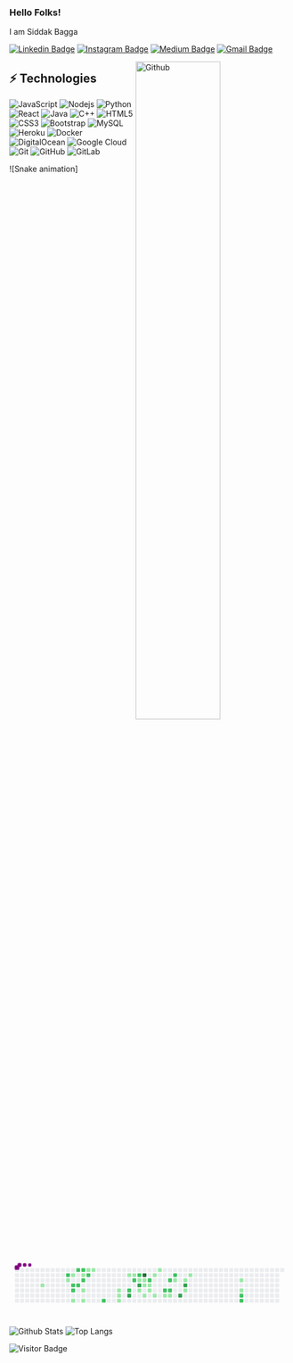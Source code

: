 

<!--
**siddakbagga13/siddakbagga13** is a ✨ _special_ ✨ repository because its `README.md` (this file) appears on your GitHub profile.

Here are some ideas to get you started:

- 🔭 I’m currently working on ...
- 🌱 I’m currently learning ...
- 👯 I’m looking to collaborate on ...
- 🤔 I’m looking for help with ...
- 💬 Ask me about ...
- 📫 How to reach me: ...
- 😄 Pronouns: ...
- ⚡ Fun fact: ...
-->
### Hello Folks!

I am Siddak Bagga

[![Linkedin Badge](https://img.shields.io/badge/-LinkedIn-blue?style=flat-square&logo=Linkedin&logoColor=white&link=https://www.linkedin.com/in/siddak-bagga-60921b218/)](https://www.linkedin.com/in/siddak-bagga-60921b218/)
[![Instagram Badge](https://img.shields.io/badge/-siddak._.sk-purple?style=flat-square&logo=instagram&logoColor=white&link=https://instagram.com/siddak._.sk/)](https://instagram.com/siddak._.sk)
[![Medium Badge](https://img.shields.io/badge/-@siddak-03a57a?style=flat-square&labelColor=000000&logo=Medium&link=https://medium.com/@siddak77777/)](https://medium.com/@siddak77777)
[![Gmail Badge](https://img.shields.io/badge/-siddakbagga@gmail.com-c14438?style=flat-square&logo=Gmail&logoColor=white&link=mailto:siddakbagga@gmail.com)](mailto:siddakbagga@gmail.com)

<!-- Any image aligned to the right. Beware the width -->
<img width="55%" align="right" alt="Github" src="https://raw.githubusercontent.com/onimur/.github/master/.resources/git-header.svg" />

## ⚡ Technologies

![JavaScript](https://img.shields.io/badge/-JavaScript-black?style=flat-square&logo=javascript)
![Nodejs](https://img.shields.io/badge/-Nodejs-black?style=flat-square&logo=Node.js)
![Python](https://img.shields.io/badge/-Python-black?style=flat-square&logo=Python)
![React](https://img.shields.io/badge/-React-black?style=flat-square&logo=react)
![Java](https://img.shields.io/badge/-java-E34A86?style=flat-square&logo=java)
![C++](https://img.shields.io/badge/-C++-00599C?style=flat-square&logo=c)
![HTML5](https://img.shields.io/badge/-HTML5-E34F26?style=flat-square&logo=html5&logoColor=white)
![CSS3](https://img.shields.io/badge/-CSS3-1572B6?style=flat-square&logo=css3)
![Bootstrap](https://img.shields.io/badge/-Bootstrap-563D7C?style=flat-square&logo=bootstrap)
![MySQL](https://img.shields.io/badge/-MySQL-black?style=flat-square&logo=mysql)
![Heroku](https://img.shields.io/badge/-Heroku-430098?style=flat-square&logo=heroku)
![Docker](https://img.shields.io/badge/-Docker-black?style=flat-square&logo=docker)
![DigitalOcean](https://img.shields.io/badge/-Digital%20Ocean-darkblue?style=flat-square&logo=digitalocean)
![Google Cloud](https://img.shields.io/badge/Google%20Cloud-black?style=flat-square&logo=google-cloud)
![Git](https://img.shields.io/badge/-Git-black?style=flat-square&logo=git)
![GitHub](https://img.shields.io/badge/-GitHub-181717?style=flat-square&logo=github)
![GitLab](https://img.shields.io/badge/-GitLab-FCA121?style=flat-square&logo=gitlab)

![Snake animation]<svg viewBox="-16 -32 880 192" width="880" height="192" xmlns="http://www.w3.org/2000/svg"><desc>Generated with https://github.com/Platane/snk</desc><style>@keyframes c0{3.04%{fill:var(--c1)}3.06%,to{fill:var(--ce)}}@keyframes c1{58.3%{fill:var(--c2)}58.32%,to{fill:var(--ce)}}@keyframes c2{5.07%{fill:var(--c1)}5.09%,to{fill:var(--ce)}}@keyframes c3{5.75%{fill:var(--c1)}5.77%,to{fill:var(--ce)}}@keyframes c4{59.31%{fill:var(--c2)}59.33%,to{fill:var(--ce)}}@keyframes c5{61.68%{fill:var(--c2)}61.7%,to{fill:var(--ce)}}@keyframes c6{11.52%{fill:var(--c1)}11.54%,to{fill:var(--ce)}}@keyframes c7{57.28%{fill:var(--c2)}57.3%,to{fill:var(--ce)}}@keyframes c8{59.65%{fill:var(--c2)}59.67%,to{fill:var(--ce)}}@keyframes c9{56.94%{fill:var(--c2)}56.96%,to{fill:var(--ce)}}@keyframes ca{55.92%{fill:var(--c1)}55.94%,to{fill:var(--ce)}}@keyframes cb{60.33%{fill:var(--c2)}60.35%,to{fill:var(--ce)}}@keyframes cc{10.16%{fill:var(--c1)}10.18%,to{fill:var(--ce)}}@keyframes cd{10.84%{fill:var(--c1)}10.86%,to{fill:var(--ce)}}@keyframes ce{7.79%{fill:var(--c1)}7.81%,to{fill:var(--ce)}}@keyframes cf{56.26%{fill:var(--c2)}56.28%,to{fill:var(--ce)}}@keyframes cg{8.13%{fill:var(--c1)}8.15%,to{fill:var(--ce)}}@keyframes ch{64.4%{fill:var(--c2)}64.42%,to{fill:var(--ce)}}@keyframes ci{15.24%{fill:var(--c1)}15.26%,to{fill:var(--ce)}}@keyframes cj{14.91%{fill:var(--c1)}14.93%,to{fill:var(--ce)}}@keyframes ck{16.6%{fill:var(--c1)}16.62%,to{fill:var(--ce)}}@keyframes cl{32.53%{fill:var(--c1)}32.55%,to{fill:var(--ce)}}@keyframes cm{66.77%{fill:var(--c2)}66.79%,to{fill:var(--ce)}}@keyframes cn{88.13%{fill:var(--c3)}88.15%,to{fill:var(--ce)}}@keyframes co{32.19%{fill:var(--c1)}32.21%,to{fill:var(--ce)}}@keyframes cp{67.79%{fill:var(--c2)}67.81%,to{fill:var(--ce)}}@keyframes cq{49.48%{fill:var(--c2)}49.5%,to{fill:var(--ce)}}@keyframes cr{49.14%{fill:var(--c1)}49.16%,to{fill:var(--ce)}}@keyframes cs{86.77%{fill:var(--c3)}86.79%,to{fill:var(--ce)}}@keyframes ct{20.67%{fill:var(--c1)}20.69%,to{fill:var(--ce)}}@keyframes cu{90.5%{fill:var(--c4)}90.52%,to{fill:var(--ce)}}@keyframes cv{48.8%{fill:var(--c1)}48.82%,to{fill:var(--ce)}}@keyframes cw{19.99%{fill:var(--c1)}20.01%,to{fill:var(--ce)}}@keyframes cx{18.63%{fill:var(--c1)}18.65%,to{fill:var(--ce)}}@keyframes cy{68.8%{fill:var(--c2)}68.82%,to{fill:var(--ce)}}@keyframes cz{19.65%{fill:var(--c1)}19.67%,to{fill:var(--ce)}}@keyframes c10{19.31%{fill:var(--c1)}19.33%,to{fill:var(--ce)}}@keyframes c11{30.16%{fill:var(--c1)}30.18%,to{fill:var(--ce)}}@keyframes c12{22.02%{fill:var(--c1)}22.04%,to{fill:var(--ce)}}@keyframes c13{29.48%{fill:var(--c1)}29.5%,to{fill:var(--ce)}}@keyframes c14{72.53%{fill:var(--c2)}72.55%,to{fill:var(--ce)}}@keyframes c15{22.7%{fill:var(--c1)}22.72%,to{fill:var(--ce)}}@keyframes c16{70.16%{fill:var(--c2)}70.18%,to{fill:var(--ce)}}@keyframes c17{72.19%{fill:var(--c2)}72.21%,to{fill:var(--ce)}}@keyframes c18{23.04%{fill:var(--c1)}23.06%,to{fill:var(--ce)}}@keyframes c19{70.84%{fill:var(--c2)}70.86%,to{fill:var(--ce)}}@keyframes c1a{27.11%{fill:var(--c1)}27.13%,to{fill:var(--ce)}}@keyframes c1b{82.7%{fill:var(--c3)}82.72%,to{fill:var(--ce)}}@keyframes c1c{26.43%{fill:var(--c1)}26.45%,to{fill:var(--ce)}}@keyframes c1d{83.72%{fill:var(--c3)}83.74%,to{fill:var(--ce)}}@keyframes c1e{24.4%{fill:var(--c1)}24.42%,to{fill:var(--ce)}}@keyframes c1f{25.75%{fill:var(--c1)}25.77%,to{fill:var(--ce)}}@keyframes c1g{41.01%{fill:var(--c1)}41.03%,to{fill:var(--ce)}}@keyframes c1h{41.68%{fill:var(--c1)}41.7%,to{fill:var(--ce)}}@keyframes c1i{78.63%{fill:var(--c2)}78.65%,to{fill:var(--ce)}}@keyframes c1j{78.3%{fill:var(--c2)}78.32%,to{fill:var(--ce)}}@keyframes u0{3.04%{transform:scale(0,1)}3.06%,5.07%{transform:scale(.03,1)}5.09%,5.75%{transform:scale(.06,1)}5.77%,7.79%{transform:scale(.1,1)}7.81%,8.13%{transform:scale(.13,1)}10.16%,8.15%{transform:scale(.16,1)}10.18%,10.84%{transform:scale(.19,1)}10.86%,11.52%{transform:scale(.23,1)}11.54%,14.91%{transform:scale(.26,1)}14.93%,15.24%{transform:scale(.29,1)}15.26%,16.6%{transform:scale(.32,1)}16.62%,18.63%{transform:scale(.35,1)}18.65%,19.31%{transform:scale(.39,1)}19.33%,19.65%{transform:scale(.42,1)}19.67%,19.99%{transform:scale(.45,1)}20.01%,20.67%{transform:scale(.48,1)}20.69%,22.02%{transform:scale(.52,1)}22.04%,22.7%{transform:scale(.55,1)}22.72%,23.04%{transform:scale(.58,1)}23.06%,24.4%{transform:scale(.61,1)}24.42%,25.75%{transform:scale(.65,1)}25.77%,26.43%{transform:scale(.68,1)}26.45%,27.11%{transform:scale(.71,1)}27.13%,29.48%{transform:scale(.74,1)}29.5%,30.16%{transform:scale(.77,1)}30.18%,32.19%{transform:scale(.81,1)}32.21%,32.53%{transform:scale(.84,1)}32.55%,41.01%{transform:scale(.87,1)}41.03%,41.68%{transform:scale(.9,1)}41.7%,48.8%{transform:scale(.94,1)}48.82%,49.14%{transform:scale(.97,1)}49.16%,to{transform:scale(1,1)}}@keyframes u1{49.48%{transform:scale(0,1)}49.5%,to{transform:scale(1,1)}}@keyframes u2{55.92%{transform:scale(0,1)}55.94%,to{transform:scale(1,1)}}@keyframes u3{56.26%{transform:scale(0,1)}56.28%,56.94%{transform:scale(.06,1)}56.96%,57.28%{transform:scale(.11,1)}57.3%,58.3%{transform:scale(.17,1)}58.32%,59.31%{transform:scale(.22,1)}59.33%,59.65%{transform:scale(.28,1)}59.67%,60.33%{transform:scale(.33,1)}60.35%,61.68%{transform:scale(.39,1)}61.7%,64.4%{transform:scale(.44,1)}64.42%,66.77%{transform:scale(.5,1)}66.79%,67.79%{transform:scale(.56,1)}67.81%,68.8%{transform:scale(.61,1)}68.82%,70.16%{transform:scale(.67,1)}70.18%,70.84%{transform:scale(.72,1)}70.86%,72.19%{transform:scale(.78,1)}72.21%,72.53%{transform:scale(.83,1)}72.55%,78.3%{transform:scale(.89,1)}78.32%,78.63%{transform:scale(.94,1)}78.65%,to{transform:scale(1,1)}}@keyframes u4{82.7%{transform:scale(0,1)}82.72%,83.72%{transform:scale(.25,1)}83.74%,86.77%{transform:scale(.5,1)}86.79%,88.13%{transform:scale(.75,1)}88.15%,to{transform:scale(1,1)}}@keyframes u5{90.5%{transform:scale(0,1)}90.52%,to{transform:scale(1,1)}}@keyframes s0{0%,99.66%{transform:translate(0,-16px)}.34%{transform:translate(0,0)}2.03%,97.63%{transform:translate(80px,0)}3.05%{transform:translate(80px,48px)}4.75%{transform:translate(160px,48px)}5.08%{transform:translate(160px,32px)}5.42%,61.02%{transform:translate(176px,32px)}54.58%,6.44%{transform:translate(176px,-16px)}53.56%,7.46%{transform:translate(224px,-16px)}53.22%,56.61%,7.8%{transform:translate(224px,0)}52.88%,8.14%{transform:translate(240px,0)}8.81%{transform:translate(240px,32px)}9.15%{transform:translate(224px,32px)}9.49%{transform:translate(224px,48px)}60%,9.83%{transform:translate(208px,48px)}10.85%{transform:translate(208px,96px)}11.53%{transform:translate(176px,96px)}11.86%{transform:translate(176px,80px)}14.92%,16.27%{transform:translate(320px,80px)}15.25%{transform:translate(320px,64px)}15.59%,66.44%{transform:translate(336px,64px)}15.93%{transform:translate(336px,80px)}16.61%{transform:translate(320px,96px)}18.31%{transform:translate(400px,96px)}18.98%,20.34%{transform:translate(400px,64px)}19.32%{transform:translate(416px,64px)}19.66%{transform:translate(416px,48px)}20%,48.47%{transform:translate(400px,48px)}20.68%{transform:translate(384px,64px)}21.02%{transform:translate(384px,80px)}23.39%,73.56%{transform:translate(496px,80px)}23.73%,46.1%{transform:translate(496px,64px)}24.75%{transform:translate(544px,64px)}25.76%{transform:translate(544px,16px)}26.1%{transform:translate(528px,16px)}26.44%{transform:translate(528px,32px)}27.12%,70.51%{transform:translate(496px,32px)}27.46%,46.44%{transform:translate(496px,48px)}28.14%{transform:translate(464px,48px)}29.15%{transform:translate(464px,0)}29.83%{transform:translate(432px,0)}30.17%{transform:translate(432px,16px)}30.51%{transform:translate(416px,16px)}30.85%{transform:translate(416px,0)}31.86%{transform:translate(368px,0)}32.2%{transform:translate(368px,16px)}32.54%{transform:translate(352px,16px)}32.88%{transform:translate(352px,0)}40.34%{transform:translate(704px,0)}41.69%{transform:translate(704px,64px)}48.81%{transform:translate(400px,32px)}49.15%{transform:translate(384px,32px)}49.49%{transform:translate(384px,16px)}52.54%{transform:translate(240px,16px)}55.25%,58.64%{transform:translate(176px,16px)}56.27%{transform:translate(224px,16px)}57.97%{transform:translate(160px,0)}58.31%{transform:translate(160px,16px)}59.32%{transform:translate(176px,48px)}60.34%{transform:translate(208px,32px)}61.69%{transform:translate(176px,64px)}63.73%{transform:translate(272px,64px)}64.41%{transform:translate(272px,96px)}65.76%{transform:translate(336px,96px)}67.12%{transform:translate(368px,64px)}67.8%{transform:translate(368px,32px)}70.85%{transform:translate(496px,16px)}71.19%{transform:translate(480px,16px)}72.2%{transform:translate(480px,64px)}72.54%{transform:translate(464px,64px)}72.88%{transform:translate(464px,80px)}73.9%{transform:translate(496px,96px)}78.31%{transform:translate(704px,96px)}78.64%{transform:translate(704px,80px)}82.71%{transform:translate(512px,80px)}83.05%{transform:translate(512px,64px)}83.39%{transform:translate(528px,64px)}83.73%{transform:translate(528px,48px)}87.46%{transform:translate(352px,48px)}88.14%{transform:translate(352px,80px)}89.15%{transform:translate(400px,80px)}90.51%{transform:translate(400px,16px)}97.29%{transform:translate(80px,16px)}98.31%{transform:translate(48px,0)}98.64%{transform:translate(48px,-16px)}}@keyframes s1{0%,99.66%{transform:translate(16px,-16px)}.34%{transform:translate(0,-16px)}.68%{transform:translate(0,0)}2.37%,97.97%{transform:translate(80px,0)}3.39%{transform:translate(80px,48px)}5.08%{transform:translate(160px,48px)}5.42%{transform:translate(160px,32px)}5.76%,61.36%{transform:translate(176px,32px)}54.92%,6.78%{transform:translate(176px,-16px)}53.9%,7.8%{transform:translate(224px,-16px)}53.56%,56.95%,8.14%{transform:translate(224px,0)}53.22%,8.47%{transform:translate(240px,0)}9.15%{transform:translate(240px,32px)}9.49%{transform:translate(224px,32px)}9.83%{transform:translate(224px,48px)}10.17%,60.34%{transform:translate(208px,48px)}11.19%{transform:translate(208px,96px)}11.86%{transform:translate(176px,96px)}12.2%{transform:translate(176px,80px)}15.25%,16.61%{transform:translate(320px,80px)}15.59%{transform:translate(320px,64px)}15.93%,66.78%{transform:translate(336px,64px)}16.27%{transform:translate(336px,80px)}16.95%{transform:translate(320px,96px)}18.64%{transform:translate(400px,96px)}19.32%,20.68%{transform:translate(400px,64px)}19.66%{transform:translate(416px,64px)}20%{transform:translate(416px,48px)}20.34%,48.81%{transform:translate(400px,48px)}21.02%{transform:translate(384px,64px)}21.36%{transform:translate(384px,80px)}23.73%,73.9%{transform:translate(496px,80px)}24.07%,46.44%{transform:translate(496px,64px)}25.08%{transform:translate(544px,64px)}26.1%{transform:translate(544px,16px)}26.44%{transform:translate(528px,16px)}26.78%{transform:translate(528px,32px)}27.46%,70.85%{transform:translate(496px,32px)}27.8%,46.78%{transform:translate(496px,48px)}28.47%{transform:translate(464px,48px)}29.49%{transform:translate(464px,0)}30.17%{transform:translate(432px,0)}30.51%{transform:translate(432px,16px)}30.85%{transform:translate(416px,16px)}31.19%{transform:translate(416px,0)}32.2%{transform:translate(368px,0)}32.54%{transform:translate(368px,16px)}32.88%{transform:translate(352px,16px)}33.22%{transform:translate(352px,0)}40.68%{transform:translate(704px,0)}42.03%{transform:translate(704px,64px)}49.15%{transform:translate(400px,32px)}49.49%{transform:translate(384px,32px)}49.83%{transform:translate(384px,16px)}52.88%{transform:translate(240px,16px)}55.59%,58.98%{transform:translate(176px,16px)}56.61%{transform:translate(224px,16px)}58.31%{transform:translate(160px,0)}58.64%{transform:translate(160px,16px)}59.66%{transform:translate(176px,48px)}60.68%{transform:translate(208px,32px)}62.03%{transform:translate(176px,64px)}64.07%{transform:translate(272px,64px)}64.75%{transform:translate(272px,96px)}66.1%{transform:translate(336px,96px)}67.46%{transform:translate(368px,64px)}68.14%{transform:translate(368px,32px)}71.19%{transform:translate(496px,16px)}71.53%{transform:translate(480px,16px)}72.54%{transform:translate(480px,64px)}72.88%{transform:translate(464px,64px)}73.22%{transform:translate(464px,80px)}74.24%{transform:translate(496px,96px)}78.64%{transform:translate(704px,96px)}78.98%{transform:translate(704px,80px)}83.05%{transform:translate(512px,80px)}83.39%{transform:translate(512px,64px)}83.73%{transform:translate(528px,64px)}84.07%{transform:translate(528px,48px)}87.8%{transform:translate(352px,48px)}88.47%{transform:translate(352px,80px)}89.49%{transform:translate(400px,80px)}90.85%{transform:translate(400px,16px)}97.63%{transform:translate(80px,16px)}98.64%{transform:translate(48px,0)}98.98%{transform:translate(48px,-16px)}}@keyframes s2{0%,99.66%{transform:translate(32px,-16px)}.68%{transform:translate(0,-16px)}1.02%{transform:translate(0,0)}2.71%,98.31%{transform:translate(80px,0)}3.73%{transform:translate(80px,48px)}5.42%{transform:translate(160px,48px)}5.76%{transform:translate(160px,32px)}6.1%,61.69%{transform:translate(176px,32px)}55.25%,7.12%{transform:translate(176px,-16px)}54.24%,8.14%{transform:translate(224px,-16px)}53.9%,57.29%,8.47%{transform:translate(224px,0)}53.56%,8.81%{transform:translate(240px,0)}9.49%{transform:translate(240px,32px)}9.83%{transform:translate(224px,32px)}10.17%{transform:translate(224px,48px)}10.51%,60.68%{transform:translate(208px,48px)}11.53%{transform:translate(208px,96px)}12.2%{transform:translate(176px,96px)}12.54%{transform:translate(176px,80px)}15.59%,16.95%{transform:translate(320px,80px)}15.93%{transform:translate(320px,64px)}16.27%,67.12%{transform:translate(336px,64px)}16.61%{transform:translate(336px,80px)}17.29%{transform:translate(320px,96px)}18.98%{transform:translate(400px,96px)}19.66%,21.02%{transform:translate(400px,64px)}20%{transform:translate(416px,64px)}20.34%{transform:translate(416px,48px)}20.68%,49.15%{transform:translate(400px,48px)}21.36%{transform:translate(384px,64px)}21.69%{transform:translate(384px,80px)}24.07%,74.24%{transform:translate(496px,80px)}24.41%,46.78%{transform:translate(496px,64px)}25.42%{transform:translate(544px,64px)}26.44%{transform:translate(544px,16px)}26.78%{transform:translate(528px,16px)}27.12%{transform:translate(528px,32px)}27.8%,71.19%{transform:translate(496px,32px)}28.14%,47.12%{transform:translate(496px,48px)}28.81%{transform:translate(464px,48px)}29.83%{transform:translate(464px,0)}30.51%{transform:translate(432px,0)}30.85%{transform:translate(432px,16px)}31.19%{transform:translate(416px,16px)}31.53%{transform:translate(416px,0)}32.54%{transform:translate(368px,0)}32.88%{transform:translate(368px,16px)}33.22%{transform:translate(352px,16px)}33.56%{transform:translate(352px,0)}41.02%{transform:translate(704px,0)}42.37%{transform:translate(704px,64px)}49.49%{transform:translate(400px,32px)}49.83%{transform:translate(384px,32px)}50.17%{transform:translate(384px,16px)}53.22%{transform:translate(240px,16px)}55.93%,59.32%{transform:translate(176px,16px)}56.95%{transform:translate(224px,16px)}58.64%{transform:translate(160px,0)}58.98%{transform:translate(160px,16px)}60%{transform:translate(176px,48px)}61.02%{transform:translate(208px,32px)}62.37%{transform:translate(176px,64px)}64.41%{transform:translate(272px,64px)}65.08%{transform:translate(272px,96px)}66.44%{transform:translate(336px,96px)}67.8%{transform:translate(368px,64px)}68.47%{transform:translate(368px,32px)}71.53%{transform:translate(496px,16px)}71.86%{transform:translate(480px,16px)}72.88%{transform:translate(480px,64px)}73.22%{transform:translate(464px,64px)}73.56%{transform:translate(464px,80px)}74.58%{transform:translate(496px,96px)}78.98%{transform:translate(704px,96px)}79.32%{transform:translate(704px,80px)}83.39%{transform:translate(512px,80px)}83.73%{transform:translate(512px,64px)}84.07%{transform:translate(528px,64px)}84.41%{transform:translate(528px,48px)}88.14%{transform:translate(352px,48px)}88.81%{transform:translate(352px,80px)}89.83%{transform:translate(400px,80px)}91.19%{transform:translate(400px,16px)}97.97%{transform:translate(80px,16px)}98.98%{transform:translate(48px,0)}99.32%{transform:translate(48px,-16px)}}@keyframes s3{0%,99.66%{transform:translate(48px,-16px)}1.02%{transform:translate(0,-16px)}1.36%{transform:translate(0,0)}3.05%,98.64%{transform:translate(80px,0)}4.07%{transform:translate(80px,48px)}5.76%{transform:translate(160px,48px)}6.1%{transform:translate(160px,32px)}6.44%,62.03%{transform:translate(176px,32px)}55.59%,7.46%{transform:translate(176px,-16px)}54.58%,8.47%{transform:translate(224px,-16px)}54.24%,57.63%,8.81%{transform:translate(224px,0)}53.9%,9.15%{transform:translate(240px,0)}9.83%{transform:translate(240px,32px)}10.17%{transform:translate(224px,32px)}10.51%{transform:translate(224px,48px)}10.85%,61.02%{transform:translate(208px,48px)}11.86%{transform:translate(208px,96px)}12.54%{transform:translate(176px,96px)}12.88%{transform:translate(176px,80px)}15.93%,17.29%{transform:translate(320px,80px)}16.27%{transform:translate(320px,64px)}16.61%,67.46%{transform:translate(336px,64px)}16.95%{transform:translate(336px,80px)}17.63%{transform:translate(320px,96px)}19.32%{transform:translate(400px,96px)}20%,21.36%{transform:translate(400px,64px)}20.34%{transform:translate(416px,64px)}20.68%{transform:translate(416px,48px)}21.02%,49.49%{transform:translate(400px,48px)}21.69%{transform:translate(384px,64px)}22.03%{transform:translate(384px,80px)}24.41%,74.58%{transform:translate(496px,80px)}24.75%,47.12%{transform:translate(496px,64px)}25.76%{transform:translate(544px,64px)}26.78%{transform:translate(544px,16px)}27.12%{transform:translate(528px,16px)}27.46%{transform:translate(528px,32px)}28.14%,71.53%{transform:translate(496px,32px)}28.47%,47.46%{transform:translate(496px,48px)}29.15%{transform:translate(464px,48px)}30.17%{transform:translate(464px,0)}30.85%{transform:translate(432px,0)}31.19%{transform:translate(432px,16px)}31.53%{transform:translate(416px,16px)}31.86%{transform:translate(416px,0)}32.88%{transform:translate(368px,0)}33.22%{transform:translate(368px,16px)}33.56%{transform:translate(352px,16px)}33.9%{transform:translate(352px,0)}41.36%{transform:translate(704px,0)}42.71%{transform:translate(704px,64px)}49.83%{transform:translate(400px,32px)}50.17%{transform:translate(384px,32px)}50.51%{transform:translate(384px,16px)}53.56%{transform:translate(240px,16px)}56.27%,59.66%{transform:translate(176px,16px)}57.29%{transform:translate(224px,16px)}58.98%{transform:translate(160px,0)}59.32%{transform:translate(160px,16px)}60.34%{transform:translate(176px,48px)}61.36%{transform:translate(208px,32px)}62.71%{transform:translate(176px,64px)}64.75%{transform:translate(272px,64px)}65.42%{transform:translate(272px,96px)}66.78%{transform:translate(336px,96px)}68.14%{transform:translate(368px,64px)}68.81%{transform:translate(368px,32px)}71.86%{transform:translate(496px,16px)}72.2%{transform:translate(480px,16px)}73.22%{transform:translate(480px,64px)}73.56%{transform:translate(464px,64px)}73.9%{transform:translate(464px,80px)}74.92%{transform:translate(496px,96px)}79.32%{transform:translate(704px,96px)}79.66%{transform:translate(704px,80px)}83.73%{transform:translate(512px,80px)}84.07%{transform:translate(512px,64px)}84.41%{transform:translate(528px,64px)}84.75%{transform:translate(528px,48px)}88.47%{transform:translate(352px,48px)}89.15%{transform:translate(352px,80px)}90.17%{transform:translate(400px,80px)}91.53%{transform:translate(400px,16px)}98.31%{transform:translate(80px,16px)}99.32%{transform:translate(48px,0)}}:root{--cb:#1b1f230a;--cs:purple;--ce:#ebedf0;--c0:#ebedf0;--c1:#9be9a8;--c2:#40c463;--c3:#30a14e;--c4:#216e39}@media (prefers-color-scheme:dark){:root{--cb:#1b1f230a;--cs:purple;--ce:#161b22;--c1:#01311f;--c2:#034525;--c3:#0f6d31;--c4:#00c647}}.c{shape-rendering:geometricPrecision;fill:var(--ce);stroke-width:1px;stroke:var(--cb);animation:none 29500ms linear infinite}.c.c0{fill:var(--c1);animation-name:c0}.c.c1{fill:var(--c2);animation-name:c1}.c.c2,.c.c3{fill:var(--c1);animation-name:c2}.c.c3{animation-name:c3}.c.c4,.c.c5{fill:var(--c2);animation-name:c4}.c.c5{animation-name:c5}.c.c6{fill:var(--c1);animation-name:c6}.c.c7,.c.c8,.c.c9{fill:var(--c2);animation-name:c7}.c.c8,.c.c9{animation-name:c8}.c.c9{animation-name:c9}.c.ca{fill:var(--c1);animation-name:ca}.c.cb{fill:var(--c2);animation-name:cb}.c.cc,.c.cd,.c.ce{fill:var(--c1);animation-name:cc}.c.cd,.c.ce{animation-name:cd}.c.ce{animation-name:ce}.c.cf{fill:var(--c2);animation-name:cf}.c.cg{fill:var(--c1);animation-name:cg}.c.ch{fill:var(--c2);animation-name:ch}.c.ci{fill:var(--c1);animation-name:ci}.c.cj,.c.ck,.c.cl{fill:var(--c1);animation-name:cj}.c.ck,.c.cl{animation-name:ck}.c.cl{animation-name:cl}.c.cm{fill:var(--c2);animation-name:cm}.c.cn{fill:var(--c3);animation-name:cn}.c.co{fill:var(--c1);animation-name:co}.c.cp,.c.cq{fill:var(--c2);animation-name:cp}.c.cq{animation-name:cq}.c.cr{fill:var(--c1);animation-name:cr}.c.cs{fill:var(--c3);animation-name:cs}.c.ct{fill:var(--c1);animation-name:ct}.c.cu{fill:var(--c4);animation-name:cu}.c.cv,.c.cw,.c.cx{fill:var(--c1);animation-name:cv}.c.cw,.c.cx{animation-name:cw}.c.cx{animation-name:cx}.c.cy{fill:var(--c2);animation-name:cy}.c.c10,.c.cz{fill:var(--c1);animation-name:cz}.c.c10{animation-name:c10}.c.c11,.c.c12,.c.c13{fill:var(--c1);animation-name:c11}.c.c12,.c.c13{animation-name:c12}.c.c13{animation-name:c13}.c.c14{fill:var(--c2);animation-name:c14}.c.c15{fill:var(--c1);animation-name:c15}.c.c16,.c.c17{fill:var(--c2);animation-name:c16}.c.c17{animation-name:c17}.c.c18{fill:var(--c1);animation-name:c18}.c.c19{fill:var(--c2);animation-name:c19}.c.c1a{fill:var(--c1);animation-name:c1a}.c.c1b{fill:var(--c3);animation-name:c1b}.c.c1c{fill:var(--c1);animation-name:c1c}.c.c1d{fill:var(--c3);animation-name:c1d}.c.c1e{fill:var(--c1);animation-name:c1e}.c.c1f,.c.c1g,.c.c1h{fill:var(--c1);animation-name:c1f}.c.c1g,.c.c1h{animation-name:c1g}.c.c1h{animation-name:c1h}.c.c1i,.c.c1j{fill:var(--c2);animation-name:c1i}.c.c1j{animation-name:c1j}.s,.u{animation:none linear 29500ms infinite}.u,.u.u0{transform-origin:0 0}.u{transform:scale(0,1)}.u.u0{fill:var(--c1);animation-name:u0}.u.u1{fill:var(--c2);animation-name:u1;transform-origin:469.4px 0}.u.u2{fill:var(--c1);animation-name:u2;transform-origin:484.6px 0}.u.u3{fill:var(--c2);animation-name:u3;transform-origin:499.7px 0}.u.u4{fill:var(--c3);animation-name:u4;transform-origin:772.3px 0}.u.u5{fill:var(--c4);animation-name:u5;transform-origin:832.9px 0}.s{shape-rendering:geometricPrecision;fill:var(--cs)}.s.s0{transform:translate(0,-16px);animation-name:s0}.s.s1{transform:translate(16px,-16px);animation-name:s1}.s.s2{transform:translate(32px,-16px);animation-name:s2}.s.s3{transform:translate(48px,-16px);animation-name:s3}</style><rect class="c" x="2" y="2" rx="2" ry="2" width="12" height="12"/><rect class="c" x="2" y="18" rx="2" ry="2" width="12" height="12"/><rect class="c" x="2" y="34" rx="2" ry="2" width="12" height="12"/><rect class="c" x="2" y="50" rx="2" ry="2" width="12" height="12"/><rect class="c" x="2" y="66" rx="2" ry="2" width="12" height="12"/><rect class="c" x="2" y="82" rx="2" ry="2" width="12" height="12"/><rect class="c" x="2" y="98" rx="2" ry="2" width="12" height="12"/><rect class="c" x="18" y="2" rx="2" ry="2" width="12" height="12"/><rect class="c" x="18" y="18" rx="2" ry="2" width="12" height="12"/><rect class="c" x="18" y="34" rx="2" ry="2" width="12" height="12"/><rect class="c" x="18" y="50" rx="2" ry="2" width="12" height="12"/><rect class="c" x="18" y="66" rx="2" ry="2" width="12" height="12"/><rect class="c" x="18" y="82" rx="2" ry="2" width="12" height="12"/><rect class="c" x="18" y="98" rx="2" ry="2" width="12" height="12"/><rect class="c" x="34" y="2" rx="2" ry="2" width="12" height="12"/><rect class="c" x="34" y="18" rx="2" ry="2" width="12" height="12"/><rect class="c" x="34" y="34" rx="2" ry="2" width="12" height="12"/><rect class="c" x="34" y="50" rx="2" ry="2" width="12" height="12"/><rect class="c" x="34" y="66" rx="2" ry="2" width="12" height="12"/><rect class="c" x="34" y="82" rx="2" ry="2" width="12" height="12"/><rect class="c" x="34" y="98" rx="2" ry="2" width="12" height="12"/><rect class="c" x="50" y="2" rx="2" ry="2" width="12" height="12"/><rect class="c" x="50" y="18" rx="2" ry="2" width="12" height="12"/><rect class="c" x="50" y="34" rx="2" ry="2" width="12" height="12"/><rect class="c" x="50" y="50" rx="2" ry="2" width="12" height="12"/><rect class="c" x="50" y="66" rx="2" ry="2" width="12" height="12"/><rect class="c" x="50" y="82" rx="2" ry="2" width="12" height="12"/><rect class="c" x="50" y="98" rx="2" ry="2" width="12" height="12"/><rect class="c" x="66" y="2" rx="2" ry="2" width="12" height="12"/><rect class="c" x="66" y="18" rx="2" ry="2" width="12" height="12"/><rect class="c" x="66" y="34" rx="2" ry="2" width="12" height="12"/><rect class="c" x="66" y="50" rx="2" ry="2" width="12" height="12"/><rect class="c" x="66" y="66" rx="2" ry="2" width="12" height="12"/><rect class="c" x="66" y="82" rx="2" ry="2" width="12" height="12"/><rect class="c" x="66" y="98" rx="2" ry="2" width="12" height="12"/><rect class="c" x="82" y="2" rx="2" ry="2" width="12" height="12"/><rect class="c" x="82" y="18" rx="2" ry="2" width="12" height="12"/><rect class="c" x="82" y="34" rx="2" ry="2" width="12" height="12"/><rect class="c c0" x="82" y="50" rx="2" ry="2" width="12" height="12"/><rect class="c" x="82" y="66" rx="2" ry="2" width="12" height="12"/><rect class="c" x="82" y="82" rx="2" ry="2" width="12" height="12"/><rect class="c" x="82" y="98" rx="2" ry="2" width="12" height="12"/><rect class="c" x="98" y="2" rx="2" ry="2" width="12" height="12"/><rect class="c" x="98" y="18" rx="2" ry="2" width="12" height="12"/><rect class="c" x="98" y="34" rx="2" ry="2" width="12" height="12"/><rect class="c" x="98" y="50" rx="2" ry="2" width="12" height="12"/><rect class="c" x="98" y="66" rx="2" ry="2" width="12" height="12"/><rect class="c" x="98" y="82" rx="2" ry="2" width="12" height="12"/><rect class="c" x="98" y="98" rx="2" ry="2" width="12" height="12"/><rect class="c" x="114" y="2" rx="2" ry="2" width="12" height="12"/><rect class="c" x="114" y="18" rx="2" ry="2" width="12" height="12"/><rect class="c" x="114" y="34" rx="2" ry="2" width="12" height="12"/><rect class="c" x="114" y="50" rx="2" ry="2" width="12" height="12"/><rect class="c" x="114" y="66" rx="2" ry="2" width="12" height="12"/><rect class="c" x="114" y="82" rx="2" ry="2" width="12" height="12"/><rect class="c" x="114" y="98" rx="2" ry="2" width="12" height="12"/><rect class="c" x="130" y="2" rx="2" ry="2" width="12" height="12"/><rect class="c" x="130" y="18" rx="2" ry="2" width="12" height="12"/><rect class="c" x="130" y="34" rx="2" ry="2" width="12" height="12"/><rect class="c" x="130" y="50" rx="2" ry="2" width="12" height="12"/><rect class="c" x="130" y="66" rx="2" ry="2" width="12" height="12"/><rect class="c" x="130" y="82" rx="2" ry="2" width="12" height="12"/><rect class="c" x="130" y="98" rx="2" ry="2" width="12" height="12"/><rect class="c" x="146" y="2" rx="2" ry="2" width="12" height="12"/><rect class="c" x="146" y="18" rx="2" ry="2" width="12" height="12"/><rect class="c" x="146" y="34" rx="2" ry="2" width="12" height="12"/><rect class="c" x="146" y="50" rx="2" ry="2" width="12" height="12"/><rect class="c" x="146" y="66" rx="2" ry="2" width="12" height="12"/><rect class="c" x="146" y="82" rx="2" ry="2" width="12" height="12"/><rect class="c" x="146" y="98" rx="2" ry="2" width="12" height="12"/><rect class="c" x="162" y="2" rx="2" ry="2" width="12" height="12"/><rect class="c c1" x="162" y="18" rx="2" ry="2" width="12" height="12"/><rect class="c c2" x="162" y="34" rx="2" ry="2" width="12" height="12"/><rect class="c" x="162" y="50" rx="2" ry="2" width="12" height="12"/><rect class="c" x="162" y="66" rx="2" ry="2" width="12" height="12"/><rect class="c" x="162" y="82" rx="2" ry="2" width="12" height="12"/><rect class="c" x="162" y="98" rx="2" ry="2" width="12" height="12"/><rect class="c" x="178" y="2" rx="2" ry="2" width="12" height="12"/><rect class="c c3" x="178" y="18" rx="2" ry="2" width="12" height="12"/><rect class="c" x="178" y="34" rx="2" ry="2" width="12" height="12"/><rect class="c c4" x="178" y="50" rx="2" ry="2" width="12" height="12"/><rect class="c c5" x="178" y="66" rx="2" ry="2" width="12" height="12"/><rect class="c" x="178" y="82" rx="2" ry="2" width="12" height="12"/><rect class="c c6" x="178" y="98" rx="2" ry="2" width="12" height="12"/><rect class="c c7" x="194" y="2" rx="2" ry="2" width="12" height="12"/><rect class="c" x="194" y="18" rx="2" ry="2" width="12" height="12"/><rect class="c" x="194" y="34" rx="2" ry="2" width="12" height="12"/><rect class="c c8" x="194" y="50" rx="2" ry="2" width="12" height="12"/><rect class="c" x="194" y="66" rx="2" ry="2" width="12" height="12"/><rect class="c" x="194" y="82" rx="2" ry="2" width="12" height="12"/><rect class="c" x="194" y="98" rx="2" ry="2" width="12" height="12"/><rect class="c c9" x="210" y="2" rx="2" ry="2" width="12" height="12"/><rect class="c ca" x="210" y="18" rx="2" ry="2" width="12" height="12"/><rect class="c cb" x="210" y="34" rx="2" ry="2" width="12" height="12"/><rect class="c" x="210" y="50" rx="2" ry="2" width="12" height="12"/><rect class="c cc" x="210" y="66" rx="2" ry="2" width="12" height="12"/><rect class="c" x="210" y="82" rx="2" ry="2" width="12" height="12"/><rect class="c cd" x="210" y="98" rx="2" ry="2" width="12" height="12"/><rect class="c ce" x="226" y="2" rx="2" ry="2" width="12" height="12"/><rect class="c cf" x="226" y="18" rx="2" ry="2" width="12" height="12"/><rect class="c" x="226" y="34" rx="2" ry="2" width="12" height="12"/><rect class="c" x="226" y="50" rx="2" ry="2" width="12" height="12"/><rect class="c" x="226" y="66" rx="2" ry="2" width="12" height="12"/><rect class="c" x="226" y="82" rx="2" ry="2" width="12" height="12"/><rect class="c" x="226" y="98" rx="2" ry="2" width="12" height="12"/><rect class="c cg" x="242" y="2" rx="2" ry="2" width="12" height="12"/><rect class="c" x="242" y="18" rx="2" ry="2" width="12" height="12"/><rect class="c" x="242" y="34" rx="2" ry="2" width="12" height="12"/><rect class="c" x="242" y="50" rx="2" ry="2" width="12" height="12"/><rect class="c" x="242" y="66" rx="2" ry="2" width="12" height="12"/><rect class="c" x="242" y="82" rx="2" ry="2" width="12" height="12"/><rect class="c" x="242" y="98" rx="2" ry="2" width="12" height="12"/><rect class="c" x="258" y="2" rx="2" ry="2" width="12" height="12"/><rect class="c" x="258" y="18" rx="2" ry="2" width="12" height="12"/><rect class="c" x="258" y="34" rx="2" ry="2" width="12" height="12"/><rect class="c" x="258" y="50" rx="2" ry="2" width="12" height="12"/><rect class="c" x="258" y="66" rx="2" ry="2" width="12" height="12"/><rect class="c" x="258" y="82" rx="2" ry="2" width="12" height="12"/><rect class="c" x="258" y="98" rx="2" ry="2" width="12" height="12"/><rect class="c" x="274" y="2" rx="2" ry="2" width="12" height="12"/><rect class="c" x="274" y="18" rx="2" ry="2" width="12" height="12"/><rect class="c" x="274" y="34" rx="2" ry="2" width="12" height="12"/><rect class="c" x="274" y="50" rx="2" ry="2" width="12" height="12"/><rect class="c" x="274" y="66" rx="2" ry="2" width="12" height="12"/><rect class="c" x="274" y="82" rx="2" ry="2" width="12" height="12"/><rect class="c ch" x="274" y="98" rx="2" ry="2" width="12" height="12"/><rect class="c" x="290" y="2" rx="2" ry="2" width="12" height="12"/><rect class="c" x="290" y="18" rx="2" ry="2" width="12" height="12"/><rect class="c" x="290" y="34" rx="2" ry="2" width="12" height="12"/><rect class="c" x="290" y="50" rx="2" ry="2" width="12" height="12"/><rect class="c" x="290" y="66" rx="2" ry="2" width="12" height="12"/><rect class="c" x="290" y="82" rx="2" ry="2" width="12" height="12"/><rect class="c" x="290" y="98" rx="2" ry="2" width="12" height="12"/><rect class="c" x="306" y="2" rx="2" ry="2" width="12" height="12"/><rect class="c" x="306" y="18" rx="2" ry="2" width="12" height="12"/><rect class="c" x="306" y="34" rx="2" ry="2" width="12" height="12"/><rect class="c" x="306" y="50" rx="2" ry="2" width="12" height="12"/><rect class="c" x="306" y="66" rx="2" ry="2" width="12" height="12"/><rect class="c" x="306" y="82" rx="2" ry="2" width="12" height="12"/><rect class="c" x="306" y="98" rx="2" ry="2" width="12" height="12"/><rect class="c" x="322" y="2" rx="2" ry="2" width="12" height="12"/><rect class="c" x="322" y="18" rx="2" ry="2" width="12" height="12"/><rect class="c" x="322" y="34" rx="2" ry="2" width="12" height="12"/><rect class="c" x="322" y="50" rx="2" ry="2" width="12" height="12"/><rect class="c ci" x="322" y="66" rx="2" ry="2" width="12" height="12"/><rect class="c cj" x="322" y="82" rx="2" ry="2" width="12" height="12"/><rect class="c ck" x="322" y="98" rx="2" ry="2" width="12" height="12"/><rect class="c" x="338" y="2" rx="2" ry="2" width="12" height="12"/><rect class="c" x="338" y="18" rx="2" ry="2" width="12" height="12"/><rect class="c" x="338" y="34" rx="2" ry="2" width="12" height="12"/><rect class="c" x="338" y="50" rx="2" ry="2" width="12" height="12"/><rect class="c" x="338" y="66" rx="2" ry="2" width="12" height="12"/><rect class="c" x="338" y="82" rx="2" ry="2" width="12" height="12"/><rect class="c" x="338" y="98" rx="2" ry="2" width="12" height="12"/><rect class="c" x="354" y="2" rx="2" ry="2" width="12" height="12"/><rect class="c cl" x="354" y="18" rx="2" ry="2" width="12" height="12"/><rect class="c" x="354" y="34" rx="2" ry="2" width="12" height="12"/><rect class="c" x="354" y="50" rx="2" ry="2" width="12" height="12"/><rect class="c cm" x="354" y="66" rx="2" ry="2" width="12" height="12"/><rect class="c cn" x="354" y="82" rx="2" ry="2" width="12" height="12"/><rect class="c" x="354" y="98" rx="2" ry="2" width="12" height="12"/><rect class="c" x="370" y="2" rx="2" ry="2" width="12" height="12"/><rect class="c co" x="370" y="18" rx="2" ry="2" width="12" height="12"/><rect class="c cp" x="370" y="34" rx="2" ry="2" width="12" height="12"/><rect class="c" x="370" y="50" rx="2" ry="2" width="12" height="12"/><rect class="c" x="370" y="66" rx="2" ry="2" width="12" height="12"/><rect class="c" x="370" y="82" rx="2" ry="2" width="12" height="12"/><rect class="c" x="370" y="98" rx="2" ry="2" width="12" height="12"/><rect class="c" x="386" y="2" rx="2" ry="2" width="12" height="12"/><rect class="c cq" x="386" y="18" rx="2" ry="2" width="12" height="12"/><rect class="c cr" x="386" y="34" rx="2" ry="2" width="12" height="12"/><rect class="c cs" x="386" y="50" rx="2" ry="2" width="12" height="12"/><rect class="c ct" x="386" y="66" rx="2" ry="2" width="12" height="12"/><rect class="c" x="386" y="82" rx="2" ry="2" width="12" height="12"/><rect class="c" x="386" y="98" rx="2" ry="2" width="12" height="12"/><rect class="c" x="402" y="2" rx="2" ry="2" width="12" height="12"/><rect class="c cu" x="402" y="18" rx="2" ry="2" width="12" height="12"/><rect class="c cv" x="402" y="34" rx="2" ry="2" width="12" height="12"/><rect class="c cw" x="402" y="50" rx="2" ry="2" width="12" height="12"/><rect class="c" x="402" y="66" rx="2" ry="2" width="12" height="12"/><rect class="c cx" x="402" y="82" rx="2" ry="2" width="12" height="12"/><rect class="c" x="402" y="98" rx="2" ry="2" width="12" height="12"/><rect class="c" x="418" y="2" rx="2" ry="2" width="12" height="12"/><rect class="c" x="418" y="18" rx="2" ry="2" width="12" height="12"/><rect class="c cy" x="418" y="34" rx="2" ry="2" width="12" height="12"/><rect class="c cz" x="418" y="50" rx="2" ry="2" width="12" height="12"/><rect class="c c10" x="418" y="66" rx="2" ry="2" width="12" height="12"/><rect class="c" x="418" y="82" rx="2" ry="2" width="12" height="12"/><rect class="c" x="418" y="98" rx="2" ry="2" width="12" height="12"/><rect class="c" x="434" y="2" rx="2" ry="2" width="12" height="12"/><rect class="c c11" x="434" y="18" rx="2" ry="2" width="12" height="12"/><rect class="c" x="434" y="34" rx="2" ry="2" width="12" height="12"/><rect class="c" x="434" y="50" rx="2" ry="2" width="12" height="12"/><rect class="c" x="434" y="66" rx="2" ry="2" width="12" height="12"/><rect class="c c12" x="434" y="82" rx="2" ry="2" width="12" height="12"/><rect class="c" x="434" y="98" rx="2" ry="2" width="12" height="12"/><rect class="c c13" x="450" y="2" rx="2" ry="2" width="12" height="12"/><rect class="c" x="450" y="18" rx="2" ry="2" width="12" height="12"/><rect class="c" x="450" y="34" rx="2" ry="2" width="12" height="12"/><rect class="c" x="450" y="50" rx="2" ry="2" width="12" height="12"/><rect class="c" x="450" y="66" rx="2" ry="2" width="12" height="12"/><rect class="c" x="450" y="82" rx="2" ry="2" width="12" height="12"/><rect class="c" x="450" y="98" rx="2" ry="2" width="12" height="12"/><rect class="c" x="466" y="2" rx="2" ry="2" width="12" height="12"/><rect class="c" x="466" y="18" rx="2" ry="2" width="12" height="12"/><rect class="c" x="466" y="34" rx="2" ry="2" width="12" height="12"/><rect class="c" x="466" y="50" rx="2" ry="2" width="12" height="12"/><rect class="c c14" x="466" y="66" rx="2" ry="2" width="12" height="12"/><rect class="c c15" x="466" y="82" rx="2" ry="2" width="12" height="12"/><rect class="c" x="466" y="98" rx="2" ry="2" width="12" height="12"/><rect class="c" x="482" y="2" rx="2" ry="2" width="12" height="12"/><rect class="c" x="482" y="18" rx="2" ry="2" width="12" height="12"/><rect class="c c16" x="482" y="34" rx="2" ry="2" width="12" height="12"/><rect class="c" x="482" y="50" rx="2" ry="2" width="12" height="12"/><rect class="c c17" x="482" y="66" rx="2" ry="2" width="12" height="12"/><rect class="c c18" x="482" y="82" rx="2" ry="2" width="12" height="12"/><rect class="c" x="482" y="98" rx="2" ry="2" width="12" height="12"/><rect class="c" x="498" y="2" rx="2" ry="2" width="12" height="12"/><rect class="c c19" x="498" y="18" rx="2" ry="2" width="12" height="12"/><rect class="c c1a" x="498" y="34" rx="2" ry="2" width="12" height="12"/><rect class="c" x="498" y="50" rx="2" ry="2" width="12" height="12"/><rect class="c" x="498" y="66" rx="2" ry="2" width="12" height="12"/><rect class="c" x="498" y="82" rx="2" ry="2" width="12" height="12"/><rect class="c" x="498" y="98" rx="2" ry="2" width="12" height="12"/><rect class="c" x="514" y="2" rx="2" ry="2" width="12" height="12"/><rect class="c" x="514" y="18" rx="2" ry="2" width="12" height="12"/><rect class="c" x="514" y="34" rx="2" ry="2" width="12" height="12"/><rect class="c" x="514" y="50" rx="2" ry="2" width="12" height="12"/><rect class="c" x="514" y="66" rx="2" ry="2" width="12" height="12"/><rect class="c c1b" x="514" y="82" rx="2" ry="2" width="12" height="12"/><rect class="c" x="514" y="98" rx="2" ry="2" width="12" height="12"/><rect class="c" x="530" y="2" rx="2" ry="2" width="12" height="12"/><rect class="c" x="530" y="18" rx="2" ry="2" width="12" height="12"/><rect class="c c1c" x="530" y="34" rx="2" ry="2" width="12" height="12"/><rect class="c c1d" x="530" y="50" rx="2" ry="2" width="12" height="12"/><rect class="c c1e" x="530" y="66" rx="2" ry="2" width="12" height="12"/><rect class="c" x="530" y="82" rx="2" ry="2" width="12" height="12"/><rect class="c" x="530" y="98" rx="2" ry="2" width="12" height="12"/><rect class="c" x="546" y="2" rx="2" ry="2" width="12" height="12"/><rect class="c c1f" x="546" y="18" rx="2" ry="2" width="12" height="12"/><rect class="c" x="546" y="34" rx="2" ry="2" width="12" height="12"/><rect class="c" x="546" y="50" rx="2" ry="2" width="12" height="12"/><rect class="c" x="546" y="66" rx="2" ry="2" width="12" height="12"/><rect class="c" x="546" y="82" rx="2" ry="2" width="12" height="12"/><rect class="c" x="546" y="98" rx="2" ry="2" width="12" height="12"/><rect class="c" x="562" y="2" rx="2" ry="2" width="12" height="12"/><rect class="c" x="562" y="18" rx="2" ry="2" width="12" height="12"/><rect class="c" x="562" y="34" rx="2" ry="2" width="12" height="12"/><rect class="c" x="562" y="50" rx="2" ry="2" width="12" height="12"/><rect class="c" x="562" y="66" rx="2" ry="2" width="12" height="12"/><rect class="c" x="562" y="82" rx="2" ry="2" width="12" height="12"/><rect class="c" x="562" y="98" rx="2" ry="2" width="12" height="12"/><rect class="c" x="578" y="2" rx="2" ry="2" width="12" height="12"/><rect class="c" x="578" y="18" rx="2" ry="2" width="12" height="12"/><rect class="c" x="578" y="34" rx="2" ry="2" width="12" height="12"/><rect class="c" x="578" y="50" rx="2" ry="2" width="12" height="12"/><rect class="c" x="578" y="66" rx="2" ry="2" width="12" height="12"/><rect class="c" x="578" y="82" rx="2" ry="2" width="12" height="12"/><rect class="c" x="578" y="98" rx="2" ry="2" width="12" height="12"/><rect class="c" x="594" y="2" rx="2" ry="2" width="12" height="12"/><rect class="c" x="594" y="18" rx="2" ry="2" width="12" height="12"/><rect class="c" x="594" y="34" rx="2" ry="2" width="12" height="12"/><rect class="c" x="594" y="50" rx="2" ry="2" width="12" height="12"/><rect class="c" x="594" y="66" rx="2" ry="2" width="12" height="12"/><rect class="c" x="594" y="82" rx="2" ry="2" width="12" height="12"/><rect class="c" x="594" y="98" rx="2" ry="2" width="12" height="12"/><rect class="c" x="610" y="2" rx="2" ry="2" width="12" height="12"/><rect class="c" x="610" y="18" rx="2" ry="2" width="12" height="12"/><rect class="c" x="610" y="34" rx="2" ry="2" width="12" height="12"/><rect class="c" x="610" y="50" rx="2" ry="2" width="12" height="12"/><rect class="c" x="610" y="66" rx="2" ry="2" width="12" height="12"/><rect class="c" x="610" y="82" rx="2" ry="2" width="12" height="12"/><rect class="c" x="610" y="98" rx="2" ry="2" width="12" height="12"/><rect class="c" x="626" y="2" rx="2" ry="2" width="12" height="12"/><rect class="c" x="626" y="18" rx="2" ry="2" width="12" height="12"/><rect class="c" x="626" y="34" rx="2" ry="2" width="12" height="12"/><rect class="c" x="626" y="50" rx="2" ry="2" width="12" height="12"/><rect class="c" x="626" y="66" rx="2" ry="2" width="12" height="12"/><rect class="c" x="626" y="82" rx="2" ry="2" width="12" height="12"/><rect class="c" x="626" y="98" rx="2" ry="2" width="12" height="12"/><rect class="c" x="642" y="2" rx="2" ry="2" width="12" height="12"/><rect class="c" x="642" y="18" rx="2" ry="2" width="12" height="12"/><rect class="c" x="642" y="34" rx="2" ry="2" width="12" height="12"/><rect class="c" x="642" y="50" rx="2" ry="2" width="12" height="12"/><rect class="c" x="642" y="66" rx="2" ry="2" width="12" height="12"/><rect class="c" x="642" y="82" rx="2" ry="2" width="12" height="12"/><rect class="c" x="642" y="98" rx="2" ry="2" width="12" height="12"/><rect class="c" x="658" y="2" rx="2" ry="2" width="12" height="12"/><rect class="c" x="658" y="18" rx="2" ry="2" width="12" height="12"/><rect class="c" x="658" y="34" rx="2" ry="2" width="12" height="12"/><rect class="c" x="658" y="50" rx="2" ry="2" width="12" height="12"/><rect class="c" x="658" y="66" rx="2" ry="2" width="12" height="12"/><rect class="c" x="658" y="82" rx="2" ry="2" width="12" height="12"/><rect class="c" x="658" y="98" rx="2" ry="2" width="12" height="12"/><rect class="c" x="674" y="2" rx="2" ry="2" width="12" height="12"/><rect class="c" x="674" y="18" rx="2" ry="2" width="12" height="12"/><rect class="c" x="674" y="34" rx="2" ry="2" width="12" height="12"/><rect class="c" x="674" y="50" rx="2" ry="2" width="12" height="12"/><rect class="c" x="674" y="66" rx="2" ry="2" width="12" height="12"/><rect class="c" x="674" y="82" rx="2" ry="2" width="12" height="12"/><rect class="c" x="674" y="98" rx="2" ry="2" width="12" height="12"/><rect class="c" x="690" y="2" rx="2" ry="2" width="12" height="12"/><rect class="c" x="690" y="18" rx="2" ry="2" width="12" height="12"/><rect class="c" x="690" y="34" rx="2" ry="2" width="12" height="12"/><rect class="c" x="690" y="50" rx="2" ry="2" width="12" height="12"/><rect class="c" x="690" y="66" rx="2" ry="2" width="12" height="12"/><rect class="c" x="690" y="82" rx="2" ry="2" width="12" height="12"/><rect class="c" x="690" y="98" rx="2" ry="2" width="12" height="12"/><rect class="c" x="706" y="2" rx="2" ry="2" width="12" height="12"/><rect class="c" x="706" y="18" rx="2" ry="2" width="12" height="12"/><rect class="c c1g" x="706" y="34" rx="2" ry="2" width="12" height="12"/><rect class="c" x="706" y="50" rx="2" ry="2" width="12" height="12"/><rect class="c c1h" x="706" y="66" rx="2" ry="2" width="12" height="12"/><rect class="c c1i" x="706" y="82" rx="2" ry="2" width="12" height="12"/><rect class="c c1j" x="706" y="98" rx="2" ry="2" width="12" height="12"/><rect class="c" x="722" y="2" rx="2" ry="2" width="12" height="12"/><rect class="c" x="722" y="18" rx="2" ry="2" width="12" height="12"/><rect class="c" x="722" y="34" rx="2" ry="2" width="12" height="12"/><rect class="c" x="722" y="50" rx="2" ry="2" width="12" height="12"/><rect class="c" x="722" y="66" rx="2" ry="2" width="12" height="12"/><rect class="c" x="722" y="82" rx="2" ry="2" width="12" height="12"/><rect class="c" x="722" y="98" rx="2" ry="2" width="12" height="12"/><rect class="c" x="738" y="2" rx="2" ry="2" width="12" height="12"/><rect class="c" x="738" y="18" rx="2" ry="2" width="12" height="12"/><rect class="c" x="738" y="34" rx="2" ry="2" width="12" height="12"/><rect class="c" x="738" y="50" rx="2" ry="2" width="12" height="12"/><rect class="c" x="738" y="66" rx="2" ry="2" width="12" height="12"/><rect class="c" x="738" y="82" rx="2" ry="2" width="12" height="12"/><rect class="c" x="738" y="98" rx="2" ry="2" width="12" height="12"/><rect class="c" x="754" y="2" rx="2" ry="2" width="12" height="12"/><rect class="c" x="754" y="18" rx="2" ry="2" width="12" height="12"/><rect class="c" x="754" y="34" rx="2" ry="2" width="12" height="12"/><rect class="c" x="754" y="50" rx="2" ry="2" width="12" height="12"/><rect class="c" x="754" y="66" rx="2" ry="2" width="12" height="12"/><rect class="c" x="754" y="82" rx="2" ry="2" width="12" height="12"/><rect class="c" x="754" y="98" rx="2" ry="2" width="12" height="12"/><rect class="c" x="770" y="2" rx="2" ry="2" width="12" height="12"/><rect class="c" x="770" y="18" rx="2" ry="2" width="12" height="12"/><rect class="c" x="770" y="34" rx="2" ry="2" width="12" height="12"/><rect class="c" x="770" y="50" rx="2" ry="2" width="12" height="12"/><rect class="c" x="770" y="66" rx="2" ry="2" width="12" height="12"/><rect class="c" x="770" y="82" rx="2" ry="2" width="12" height="12"/><rect class="c" x="770" y="98" rx="2" ry="2" width="12" height="12"/><rect class="c" x="786" y="2" rx="2" ry="2" width="12" height="12"/><rect class="c" x="786" y="18" rx="2" ry="2" width="12" height="12"/><rect class="c" x="786" y="34" rx="2" ry="2" width="12" height="12"/><rect class="c" x="786" y="50" rx="2" ry="2" width="12" height="12"/><rect class="c" x="786" y="66" rx="2" ry="2" width="12" height="12"/><rect class="c" x="786" y="82" rx="2" ry="2" width="12" height="12"/><rect class="c" x="786" y="98" rx="2" ry="2" width="12" height="12"/><rect class="c" x="802" y="2" rx="2" ry="2" width="12" height="12"/><rect class="c" x="802" y="18" rx="2" ry="2" width="12" height="12"/><rect class="c" x="802" y="34" rx="2" ry="2" width="12" height="12"/><rect class="c" x="802" y="50" rx="2" ry="2" width="12" height="12"/><rect class="c" x="802" y="66" rx="2" ry="2" width="12" height="12"/><rect class="c" x="802" y="82" rx="2" ry="2" width="12" height="12"/><rect class="c" x="802" y="98" rx="2" ry="2" width="12" height="12"/><rect class="c" x="818" y="2" rx="2" ry="2" width="12" height="12"/><rect class="c" x="818" y="18" rx="2" ry="2" width="12" height="12"/><rect class="c" x="818" y="34" rx="2" ry="2" width="12" height="12"/><rect class="c" x="818" y="50" rx="2" ry="2" width="12" height="12"/><rect class="c" x="818" y="66" rx="2" ry="2" width="12" height="12"/><rect class="c" x="818" y="82" rx="2" ry="2" width="12" height="12"/><rect class="c" x="818" y="98" rx="2" ry="2" width="12" height="12"/><rect class="c" x="834" y="2" rx="2" ry="2" width="12" height="12"/><rect class="u u0" height="12" width="470.0" x="0.0" y="144"/><rect class="u u1" height="12" width="15.7" x="469.4" y="144"/><rect class="u u2" height="12" width="15.7" x="484.6" y="144"/><rect class="u u3" height="12" width="273.2" x="499.7" y="144"/><rect class="u u4" height="12" width="61.2" x="772.3" y="144"/><rect class="u u5" height="12" width="15.7" x="832.9" y="144"/><rect class="s s0" x="0.8" y="0.8" width="14.4" height="14.4" rx="4.5" ry="4.5"/><rect class="s s1" x="1.8" y="1.8" width="12.3" height="12.3" rx="4.1" ry="4.1"/><rect class="s s2" x="2.6" y="2.6" width="10.8" height="10.8" rx="3.6" ry="3.6"/><rect class="s s3" x="3.0" y="3.0" width="9.9" height="9.9" rx="3.3" ry="3.3"/></svg>

![Github Stats](https://github-readme-stats.vercel.app/api?username=siddakbagga13&count_private=true&show_icons=true&include_all_commits=true)
![Top Langs](https://github-readme-stats.vercel.app/api/top-langs/?username=siddakbagga13&hide=TeX&layout=compact)


![Visitor Badge](https://visitor-badge.laobi.icu/badge?page_id=siddakbagga13)
